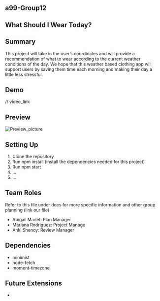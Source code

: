 ## a99-Group12

## What Should I Wear Today?

## Summary 
This project will take in the user’s coordinates and will provide a recommendation of what to wear according to the current weather conditions of the day. We hope that this weather based clothing app will support users by saving them time each morning and making their day a little less stressful.   

## Demo
 // video_link

## Preview 
![Preview_picture](https://user-images.githubusercontent.com/69760537/205511619-02c5eaf1-8cfc-4413-be26-4580db1d18eb.jpeg)

## Setting Up 
1. Clone the repository
2. Run npm install (install the dependencies needed for this project)
3. Run npm start
4. …
5. …

## Team Roles
Refer to this file under docs for more specific information and other group planning (link our file)
- Abigail Marlet: Plan Manager
- Mariana Rodriguez: Project Manage
- Anki Shenoy: Review Manager

## Dependencies
* minimist
* node-fetch
* moment-timezone

## Future Extensions 
-  

